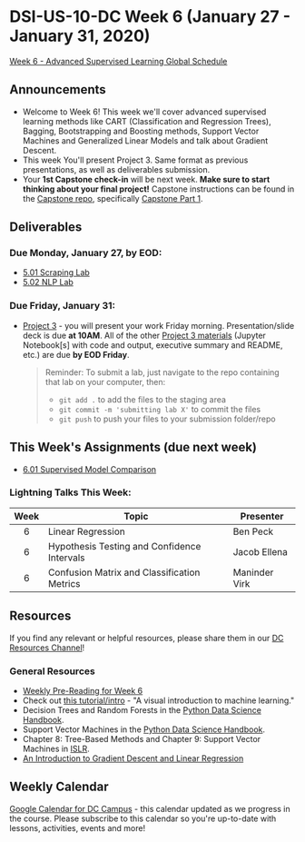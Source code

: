 # DSI-US-10-DC Week 6 (January 27 - January 31, 2020)

[Week 6 - Advanced Supervised Learning Global Schedule](https://git.generalassemb.ly/DSI-US-10/course-info#week-6---advanced-supervised-learning-january-27---january-31)

## Announcements

-   Welcome to Week 6! This week we'll cover advanced supervised learning methods like CART (Classification and Regression Trees), Bagging, Bootstrapping and Boosting methods, Support Vector Machines and Generalized Linear Models and talk about Gradient Descent.
-   This week You'll present Project 3. Same format as previous presentations, as well as deliverables submission.
-   Your **1st Capstone check-in** will be next week. **Make sure to start thinking about your final project!** Capstone instructions can be found in the [Capstone repo](https://git.generalassemb.ly/DSI-US-10/capstone), specifically [Capstone Part 1](https://git.generalassemb.ly/DSI-US-10/capstone#capstone-part-1-topic-proposals).

## Deliverables

### **Due Monday, January 27, by EOD:**

-   [5.01 Scraping Lab](https://git.generalassemb.ly/DSI-US-10/5.01-lab-webscraping)
-   [5.02 NLP Lab](https://git.generalassemb.ly/DSI-US-10/5.02-lab-nlp-naive-bayes)

### **Due Friday, January 31:**

-   [Project 3](https://git.generalassemb.ly/DSI-US-10/project_3) - you will present your work Friday morning. Presentation/slide deck is due **at 10AM**. All of the other [Project 3 materials](https://git.generalassemb.ly/DSI-US-10/project_3#necessary-deliverables--submission) (Jupyter Notebook[s] with code and output, executive summary and README, etc.) are due **by EOD Friday**.


    > Reminder: To submit a lab, just navigate to the repo containing that lab on your computer, then:
    >
    > -   `git add .` to add the files to the staging area
    > -   `git commit -m 'submitting lab X'` to commit the files
    > -   `git push` to push your files to your submission folder/repo

## This Week's Assignments (due next week)

-   [	6.01 Supervised Model Comparison](www.LinkToLab.com)


### Lightning Talks This Week:

| Week | Topic                                       | Presenter     |
| :--: | ------------------------------------------- | ------------- |
|   6  | Linear Regression                           | Ben Peck      |
|   6  | Hypothesis Testing and Confidence Intervals | Jacob Ellena  |
|   6  | Confusion Matrix and Classification Metrics | Maninder Virk |

## Resources

If you find any relevant or helpful resources, please share them in our [DC Resources Channel](https://app.slack.com/client/T0351JZQ0/CQME38U82)!

### General Resources
- [Weekly Pre-Reading for Week 6](https://git.generalassemb.ly/DSI-US-10/dsi-weekly/blob/master/06-adv-supervised-learning/prep-and-reading.md#optional-prework)
- Check out [this tutorial/intro](http://www.r2d3.us/visual-intro-to-machine-learning-part-1/) - "A visual introduction to machine learning."
- Decision Trees and Random Forests in the [Python Data Science Handbook](https://github.com/jakevdp/PythonDataScienceHandbook/blob/master/notebooks/05.08-Random-Forests.ipynb).
- Support Vector Machines in the [Python Data Science Handbook](https://github.com/jakevdp/PythonDataScienceHandbook/blob/master/notebooks/05.07-Support-Vector-Machines.ipynb).
- Chapter 8: Tree-Based Methods and Chapter 9: Support Vector Machines in [ISLR](http://faculty.marshall.usc.edu/gareth-james/ISL/ISLR%20Seventh%20Printing.pdf).
- [An Introduction to Gradient Descent and Linear Regression](https://spin.atomicobject.com/2014/06/24/gradient-descent-linear-regression/)

## Weekly Calendar

[Google Calendar for DC Campus](https://calendar.google.com/calendar?cid=Z2VuZXJhbGFzc2VtYi5seV9jbGFzc3Jvb21jNjIzY2NhNkBncm91cC5jYWxlbmRhci5nb29nbGUuY29t) - this calendar updated as we progress in the course. Please subscribe to this calendar so you're up-to-date with lessons, activities, events and more!
